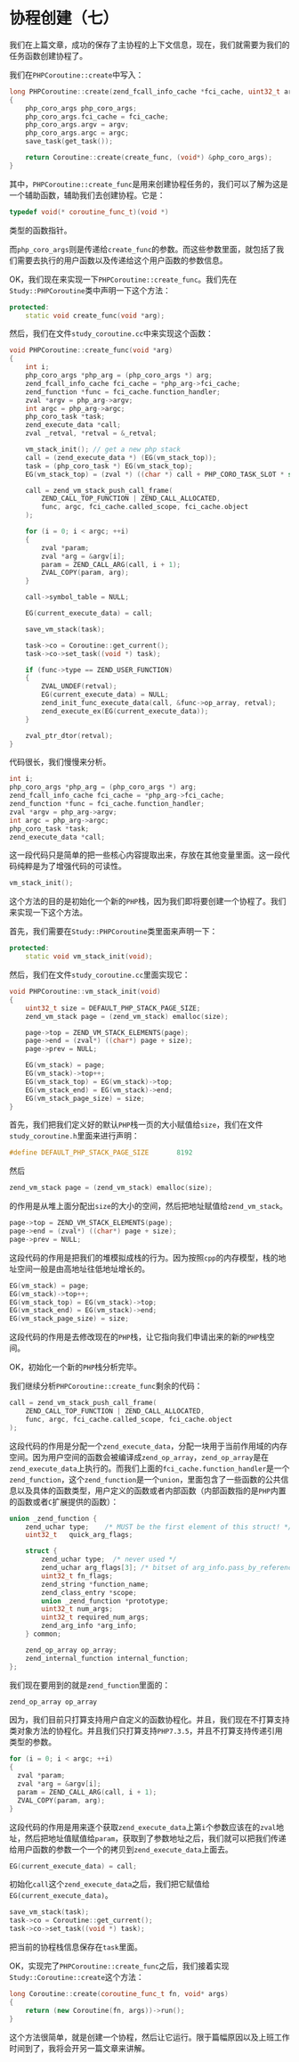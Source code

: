 # 协程创建（七）

我们在上篇文章，成功的保存了主协程的上下文信息，现在，我们就需要为我们的任务函数创建协程了。

我们在`PHPCoroutine::create`中写入：

```cpp
long PHPCoroutine::create(zend_fcall_info_cache *fci_cache, uint32_t argc, zval *argv)
{
    php_coro_args php_coro_args;
    php_coro_args.fci_cache = fci_cache;
    php_coro_args.argv = argv;
    php_coro_args.argc = argc;
    save_task(get_task());

    return Coroutine::create(create_func, (void*) &php_coro_args);
}
```

其中，`PHPCoroutine::create_func`是用来创建协程任务的，我们可以了解为这是一个辅助函数，辅助我们去创建协程。它是：

```cpp
typedef void(* coroutine_func_t)(void *) 
```

类型的函数指针。

而`php_coro_args`则是传递给`create_func`的参数。而这些参数里面，就包括了我们需要去执行的用户函数以及传递给这个用户函数的参数信息。

OK，我们现在来实现一下`PHPCoroutine::create_func`。我们先在`Study::PHPCoroutine`类中声明一下这个方法：

```cpp
protected:
    static void create_func(void *arg);
```

然后，我们在文件`study_coroutine.cc`中来实现这个函数：

```cpp
void PHPCoroutine::create_func(void *arg)
{
    int i;
    php_coro_args *php_arg = (php_coro_args *) arg;
    zend_fcall_info_cache fci_cache = *php_arg->fci_cache;
    zend_function *func = fci_cache.function_handler;
    zval *argv = php_arg->argv;
    int argc = php_arg->argc;
    php_coro_task *task;
    zend_execute_data *call;
    zval _retval, *retval = &_retval;

    vm_stack_init(); // get a new php stack
    call = (zend_execute_data *) (EG(vm_stack_top));
    task = (php_coro_task *) EG(vm_stack_top);
    EG(vm_stack_top) = (zval *) ((char *) call + PHP_CORO_TASK_SLOT * sizeof(zval));

    call = zend_vm_stack_push_call_frame(
        ZEND_CALL_TOP_FUNCTION | ZEND_CALL_ALLOCATED,
        func, argc, fci_cache.called_scope, fci_cache.object
    );

    for (i = 0; i < argc; ++i)
    {
        zval *param;
        zval *arg = &argv[i];
        param = ZEND_CALL_ARG(call, i + 1);
        ZVAL_COPY(param, arg);
    }

    call->symbol_table = NULL;

    EG(current_execute_data) = call;

    save_vm_stack(task);

    task->co = Coroutine::get_current();
    task->co->set_task((void *) task);

    if (func->type == ZEND_USER_FUNCTION)
    {
        ZVAL_UNDEF(retval);
        EG(current_execute_data) = NULL;
        zend_init_func_execute_data(call, &func->op_array, retval);
        zend_execute_ex(EG(current_execute_data));
    }

    zval_ptr_dtor(retval);
}
```

代码很长，我们慢慢来分析。

```cpp
int i;
php_coro_args *php_arg = (php_coro_args *) arg;
zend_fcall_info_cache fci_cache = *php_arg->fci_cache;
zend_function *func = fci_cache.function_handler;
zval *argv = php_arg->argv;
int argc = php_arg->argc;
php_coro_task *task;
zend_execute_data *call;
```

这一段代码只是简单的把一些核心内容提取出来，存放在其他变量里面。这一段代码纯粹是为了增强代码的可读性。

```cpp
vm_stack_init();
```

这个方法的目的是初始化一个新的`PHP`栈，因为我们即将要创建一个协程了。我们来实现一下这个方法。

首先，我们需要在`Study::PHPCoroutine`类里面来声明一下：

```cpp
protected:
    static void vm_stack_init(void);
```

然后，我们在文件`study_coroutine.cc`里面实现它：

```cpp
void PHPCoroutine::vm_stack_init(void)
{
    uint32_t size = DEFAULT_PHP_STACK_PAGE_SIZE;
    zend_vm_stack page = (zend_vm_stack) emalloc(size);

    page->top = ZEND_VM_STACK_ELEMENTS(page);
    page->end = (zval*) ((char*) page + size);
    page->prev = NULL;

    EG(vm_stack) = page;
    EG(vm_stack)->top++;
    EG(vm_stack_top) = EG(vm_stack)->top;
    EG(vm_stack_end) = EG(vm_stack)->end;
    EG(vm_stack_page_size) = size;
}
```

首先，我们把我们定义好的默认`PHP`栈一页的大小赋值给`size`，我们在文件`study_coroutine.h`里面来进行声明：

```cpp
#define DEFAULT_PHP_STACK_PAGE_SIZE       8192
```

然后

```cpp
zend_vm_stack page = (zend_vm_stack) emalloc(size);
```

的作用是从堆上面分配出`size`的大小的空间，然后把地址赋值给`zend_vm_stack`。

```cpp
page->top = ZEND_VM_STACK_ELEMENTS(page);
page->end = (zval*) ((char*) page + size);
page->prev = NULL;
```

这段代码的作用是把我们的堆模拟成栈的行为。因为按照`cpp`的内存模型，栈的地址空间一般是由高地址往低地址增长的。

```cpp
EG(vm_stack) = page;
EG(vm_stack)->top++;
EG(vm_stack_top) = EG(vm_stack)->top;
EG(vm_stack_end) = EG(vm_stack)->end;
EG(vm_stack_page_size) = size;
```

这段代码的作用是去修改现在的`PHP`栈，让它指向我们申请出来的新的`PHP`栈空间。

OK，初始化一个新的`PHP`栈分析完毕。

我们继续分析`PHPCoroutine::create_func`剩余的代码：

```cpp
call = zend_vm_stack_push_call_frame(
    ZEND_CALL_TOP_FUNCTION | ZEND_CALL_ALLOCATED,
    func, argc, fci_cache.called_scope, fci_cache.object
);
```

这段代码的作用是分配一个`zend_execute_data`，分配一块用于当前作用域的内存空间。因为用户空间的函数会被编译成`zend_op_array`，`zend_op_array`是在`zend_execute_data`上执行的。而我们上面的`fci_cache.function_handler`是一个`zend_function`，这个`zend_function`是一个`union`，里面包含了一些函数的公共信息以及具体的函数类型，用户定义的函数或者内部函数（内部函数指的是`PHP`内置的函数或者`C`扩展提供的函数）：

```cpp
union _zend_function {
	zend_uchar type;	/* MUST be the first element of this struct! */
	uint32_t   quick_arg_flags;

	struct {
		zend_uchar type;  /* never used */
		zend_uchar arg_flags[3]; /* bitset of arg_info.pass_by_reference */
		uint32_t fn_flags;
		zend_string *function_name;
		zend_class_entry *scope;
		union _zend_function *prototype;
		uint32_t num_args;
		uint32_t required_num_args;
		zend_arg_info *arg_info;
	} common;

	zend_op_array op_array;
	zend_internal_function internal_function;
};
```

我们现在要用到的就是`zend_function`里面的：

```cpp
zend_op_array op_array
```

因为，我们目前只打算支持用户自定义的函数协程化。并且，我们现在不打算支持类对象方法的协程化。并且我们只打算支持`PHP7.3.5`，并且不打算支持传递引用类型的参数。

```cpp
for (i = 0; i < argc; ++i)
{
  zval *param;
  zval *arg = &argv[i];
  param = ZEND_CALL_ARG(call, i + 1);
  ZVAL_COPY(param, arg);
}
```

这段代码的作用是用来逐个获取`zend_execute_data`上第`i`个参数应该在的`zval`地址，然后把地址值赋值给`param`，获取到了参数地址之后，我们就可以把我们传递给用户函数的参数一个一个的拷贝到`zend_execute_data`上面去。

```cpp
EG(current_execute_data) = call;
```

初始化`call`这个`zend_execute_data`之后，我们把它赋值给`EG(current_execute_data)`。

```cpp
save_vm_stack(task);
task->co = Coroutine::get_current();
task->co->set_task((void *) task);
```

把当前的协程栈信息保存在`task`里面。

OK，实现完了`PHPCoroutine::create_func`之后，我们接着实现`Study::Coroutine::create`这个方法：

```cpp
long Coroutine::create(coroutine_func_t fn, void* args)
{
    return (new Coroutine(fn, args))->run();
}
```

这个方法很简单，就是创建一个协程，然后让它运行。限于篇幅原因以及上班工作时间到了，我将会开另一篇文章来讲解。











